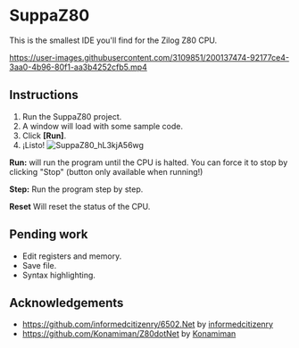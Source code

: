 # SuppaZ80

This is the smallest IDE you'll find for the Zilog Z80 CPU.

https://user-images.githubusercontent.com/3109851/200137474-92177ce4-3aa0-4b96-80f1-aa3b4252cfb5.mp4


## Instructions

1. Run the SuppaZ80 project.
2. A window will load with some sample code.
3. Click **[Run]**.
4. ¡Listo!
![SuppaZ80_hL3kjA56wg](https://user-images.githubusercontent.com/3109851/200137447-aa9bc604-facf-4bf8-87f4-fa993a228ae6.png)

**Run:** will run the program until the CPU is halted. You can force it to stop by clicking "Stop" (button only available when running!)

**Step:** Run the program step by step.

**Reset** Will reset the status of the CPU.

## Pending work

- Edit registers and memory.
- Save file.
- Syntax highlighting.

## Acknowledgements 

- https://github.com/informedcitizenry/6502.Net by [informedcitizenry](https://github.com/informedcitizenry)
- https://github.com/Konamiman/Z80dotNet by [Konamiman](https://github.com/Konamiman)
